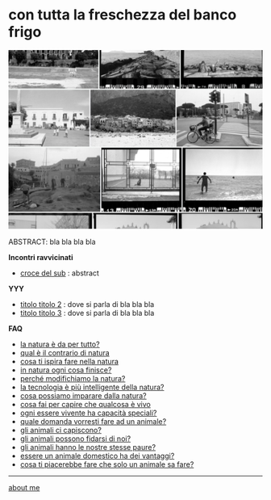# con tutta la freschezza del banco frigo  

[![](drn-cover-000.jpg "con tutta la freschezza del banco frigo - album")](https://flic.kr/s/aHBqjAawLd)  

ABSTRACT: bla bla bla bla 

**Incontri ravvicinati**  
- [croce del sub](drn-001.md) : abstract

**YYY**  
- [titolo titolo 2](drn-001.md) : dove si parla di bla bla bla  
- [titolo titolo 3](drn-001.md) : dove si parla di bla bla bla  

**FAQ**  
- [la natura è da per tutto?](https://drive.google.com/file/d/17h0n4lHaUZwJltsiBW8Cvu32hG6gSe5I/view?usp=sharing)   
- [qual è il contrario di natura](https://drive.google.com/file/d/1vAQ6it1CuOIChibJOhWO60WpLLbxGgTB/view?usp=share_link)  
- [cosa ti ispira fare nella natura](https://drive.google.com/file/d/1QTrv9slrFS454PlxkNezlzRlUdrLEWA0/view?usp=share_link)  
- [in natura ogni cosa finisce?](https://drive.google.com/file/d/1_6sRRJu-o7eiE_2U4pEmQt0SI3bOd4GA/view?usp=share_link)  
- [perché modifichiamo la natura?](https://drive.google.com/file/d/1DZa0biWAfTqyXuVm5DUM0Qwe1yVmSDoD/view?usp=share_link)  
- [la tecnologia è più intelligente della natura?](https://drive.google.com/file/d/14Kxks4R3SRauvhy3WmktK5rT8MQ1TkWa/view?usp=share_link)  
- [cosa possiamo imparare dalla natura?](https://drive.google.com/file/d/1uwjU15ZKQDPPVGvCbevkRZQ8lJXNWTRl/view?usp=share_link)  
- [cosa fai per capire che qualcosa è vivo](https://drive.google.com/file/d/1Q8zrxDrOx8R2_UqxUiltobtAoACcsLwt/view?usp=share_link)  
- [ogni essere vivente ha capacità speciali?](https://drive.google.com/file/d/19i3sgdXDrzSQZWPkZEu2O0mObHaLodAG/view?usp=share_link)  
- [quale domanda vorresti fare ad un animale?](https://drive.google.com/file/d/1XCWHjIkrXTx2z9lutxEho_ZDN1A_HiOP/view?usp=share_link)  
- [gli animali ci capiscono?](https://drive.google.com/file/d/19J_Cg7drvECFaME0bW228LOvSL0tKdcZ/view?usp=share_link)  
- [gli animali possono fidarsi di noi?](https://drive.google.com/file/d/1GKvkfRE1e46s8E4Ul7QEn4lXgo4dmqMb/view?usp=share_link)  
- [gli animali hanno le nostre stesse paure?](https://drive.google.com/file/d/1h5ntYbFVkCsjOQWLhe3W54uc-dKy_Q2S/view?usp=share_link)  
- [essere un animale domestico ha dei vantaggi?](https://drive.google.com/file/d/16YMXQiJRNDthtC4MBVvDcnVE6N5tF24n/view?usp=share_link)  
- [cosa ti piacerebbe fare che solo un animale sa fare?](https://drive.google.com/file/d/1q8v0Ko1WHLYcyuFbpsWdZmgAfbWEDdJz/view?usp=share_link)  

---    
[about me](https://about.me/cacioman)  
